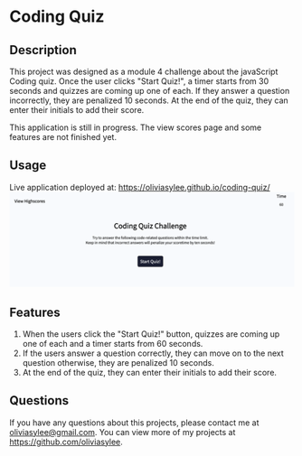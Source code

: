 # Coding Quiz

## Description

This project was designed as a module 4 challenge about the javaScript Coding quiz. Once the user clicks "Start Quiz!", a timer starts from 30 seconds and quizzes are coming up one of each. If they answer a question incorrectly, they are penalized 10 seconds. At the end of the quiz, they can enter their initials to add their score. 

This application is still in progress. The view scores page and some features are not finished yet.

## Usage
Live application deployed at: https://oliviasylee.github.io/coding-quiz/
[![coding-quiz-screenshot](Assets/images/coding-quiz-screenshot.png)](https://oliviasylee.github.io/coding-quiz/)

## Features
1. When the users click the "Start Quiz!" button, quizzes are coming up one of each and a timer starts from 60 seconds.
2. If the users answer a question correctly, they can move on to the next question otherwise, they are penalized 10 seconds. 
3. At the end of the quiz, they can enter their initials to add their score.

## Questions
If you have any questions about this projects, please contact me at oliviasylee@gmail.com. You can view more of my projects at https://github.com/oliviasylee.
